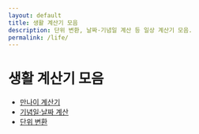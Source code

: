 ```yaml
---
layout: default
title: 생활 계산기 모음
description: 단위 변환, 날짜·기념일 계산 등 일상 계산기 모음.
permalink: /life/
---
```


# 생활 계산기 모음
<ul>
  <li><a href="/life/age/">만나이 계산기</a></li>
  <li><a href="/life/date/">기념일·날짜 계산</a></li>
  <li><a href="/life/unit-converter/">단위 변환</a></li>
</ul>
<br><br><br>

<div class="ad-box">
  <ins class="adsbygoogle"
       style="display:block"
       data-ad-client="ca-pub-3758454239921831"
       data-ad-slot="1398373115"
       data-ad-format="auto"
       data-full-width-responsive="true"></ins>
  <script>
       (adsbygoogle = window.adsbygoogle || []).push({});
  </script>
</div>

<script type="application/ld+json">
{
  "@context":"https://schema.org","@type":"BreadcrumbList",
  "itemListElement":[
    {"@type":"ListItem","position":1,"name":"생활 계산기 모음","item":"https://calculator.khaistory.com/life/"}
  ]
}
</script>
